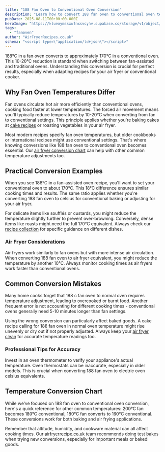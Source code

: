 ```yaml
---
title: "188 Fan Oven to Conventional Oven Conversion"
description: "Learn how to convert 188 fan oven to conventional oven temps with our easy guide. Perfect for air fryer recipes and hassle-free baking."
pubDate: 2025-08-11T00:00:00.000Z
heroImage: "https://klueoymssxwfnxsvcyhv.supabase.co/storage/v1/object/public/md/188-fan-oven-to-conventional-oven-conversion-7a2669a5.png"
tags:
  - "fanoven"
author: "AirFryerRecipes.co.uk"
schema: "<script type=\"application/ld+json\"></script>"
---
```


<p>188°C in a fan oven converts to approximately 170°C in a conventional oven. This 10-20°C reduction is standard when switching between fan-assisted and traditional ovens. Understanding this conversion is crucial for perfect results, especially when adapting recipes for your air fryer or conventional cooker.</p>

<h2>Why Fan Oven Temperatures Differ</h2>
<p>Fan ovens circulate hot air more efficiently than conventional ovens, cooking food faster at lower temperatures. The forced air movement means you'll typically reduce temperatures by 10-20°C when converting from fan to conventional settings. This principle applies whether you're baking cakes at <a href="https://www.airfryerrecipe.co.uk/recipe-category/cakes">cake recipes</a> or roasting vegetables in your air fryer.</p>
<p>Most modern recipes specify fan oven temperatures, but older cookbooks or international recipes might use conventional settings. That's where knowing conversions like 188 fan oven to conventional oven becomes essential. Our <a href="https://www.airfryerrecipe.co.uk/air-fryer-conversion-chart">air fryer conversion chart</a> can help with other common temperature adjustments too.</p>

<h2>Practical Conversion Examples</h2>
<p>When you see 188°C in a fan-assisted oven recipe, you'll want to set your conventional oven to about 170°C. This 18°C difference ensures similar cooking times and results. The same ratio applies whether you're converting 188 fan oven to celsius for conventional baking or adjusting for your air fryer.</p>
<p>For delicate items like soufflés or custards, you might reduce the temperature slightly further to prevent over-browning. Conversely, dense items like roasts might need the full 170°C equivalent. Always check our <a href="https://www.airfryerrecipe.co.uk/recipes">recipe collection</a> for specific guidance on different dishes.</p>

<h3>Air Fryer Considerations</h3>
<p>Air fryers work similarly to fan ovens but with more intense air circulation. When converting 188 fan oven to air fryer equivalent, you might reduce the temperature by another 10°C. Always monitor cooking times as air fryers work faster than conventional ovens.</p>

<h2>Common Conversion Mistakes</h2>
<p>Many home cooks forget that 188 c fan oven to normal oven requires temperature adjustment, leading to overcooked or burnt food. Another frequent error is not accounting for different cooking times - conventional ovens generally need 5-10 minutes longer than fan settings.</p>
<p>Using the wrong conversion can particularly affect baked goods. A cake recipe calling for 188 fan oven in normal oven temperature might rise unevenly or dry out if not properly adjusted. Always keep your <a href="https://www.airfryerrecipe.co.uk/air-fryer-cleaner">air fryer clean</a> for accurate temperature readings too.</p>

<h3>Professional Tips for Accuracy</h3>
<p>Invest in an oven thermometer to verify your appliance's actual temperature. Oven thermostats can be inaccurate, especially in older models. This is crucial when converting 188 fan oven to electric oven celsius equivalents.</p>

<h2>Temperature Conversion Chart</h2>
<p>While we've focused on 188 fan oven to conventional oven conversion, here's a quick reference for other common temperatures: 200°C fan becomes 180°C conventional, 180°C fan converts to 160°C conventional. These conversions work for both baking and air frying applications.</p>
<p>Remember that altitude, humidity, and cookware material can all affect cooking times. Our <a href="https://www.airfryerrecipe.co.uk">airfryerrecipe.co.uk</a> team recommends doing test bakes when trying new conversions, especially for important meals or baked goods.</p>